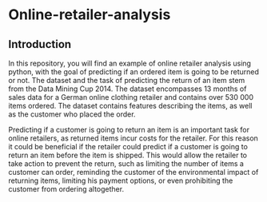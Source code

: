 # Online-retailer-analysis
## Introduction
In this repository, you will find an example of online retailer analysis using python, with the goal of predicting if an ordered item is going to be returned or not. The dataset and the task of predicting the return of an item stem from the Data Mining Cup 2014. The dataset encompasses 13 months of sales data for a German online clothing retailer and contains over 530 000 items ordered. The dataset contains features describing the items, as well as the customer who placed the order.

Predicting if a customer is going to return an item is an important task for online retailers, as returned items incur costs for the retailer. For this reason it could be beneficial if the retailer could predict if a customer is going to return an item before the item is shipped. This would allow the retailer to take action to prevent the return, such as limiting the number of items a customer can order, reminding the customer of the environmental impact of returning items, limiting his payment options, or even prohibiting the customer from ordering altogether.

